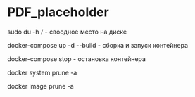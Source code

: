# PDF_placeholder

sudo du -h / - своодное место на диске

docker-compose up -d --build - сборка и запуск контейнера

docker-compose stop - остановка контейнера

docker system prune -a

docker image prune -a

